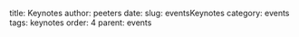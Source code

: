 title: Keynotes
author: peeters
date:
slug: eventsKeynotes
category: events
tags: keynotes
order: 4
parent: events
